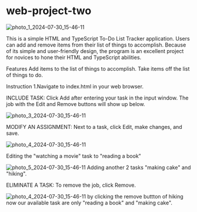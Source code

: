 # web-project-two
![photo_1_2024-07-30_15-46-11](https://github.com/user-attachments/assets/b34a481c-8b7d-4d8c-bc38-1774a2c7d861)




This is a simple HTML and TypeScript To-Do List Tracker application. Users can add and remove items from their list of things to accomplish. Because of its simple and user-friendly design, the program is an excellent project for novices to hone their HTML and TypeScript abilities.

Features Add items to the list of things to accomplish. Take items off the list of things to do.

Instruction 1.Navigate to index.html in your web browser.

INCLUDE TASK: Click Add after entering your task in the input window. The job with the Edit and Remove buttons will show up below.

![photo_3_2024-07-30_15-46-11](https://github.com/user-attachments/assets/2c0cb801-b5dd-4d9c-a418-bc3e4e2fcf73)




MODIFY AN ASSIGNMENT: Next to a task, click Edit, make changes, and save. 

![photo_4_2024-07-30_15-46-11](https://github.com/user-attachments/assets/0aa84267-4ff4-4294-9f9c-e56e0baa8a03)

Editing the "watching a movie" task to "reading a book"



![photo_5_2024-07-30_15-46-11](https://github.com/user-attachments/assets/cdcac196-6dfb-46af-9496-8298446aadfd)
Adding another 2 tasks "making cake" and "hiking".

ELIMINATE A TASK: To remove the job, click Remove. 

![photo_4_2024-07-30_15-46-11](https://github.com/user-attachments/assets/6f3b93da-3e27-4d53-a681-75cc79ee88aa)
by clicking the remove buttton of hiking now our available task are only "reading a book" and "making cake".
